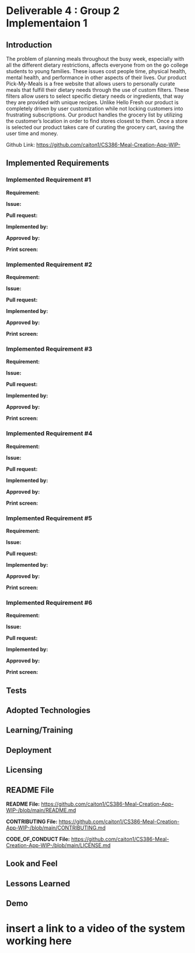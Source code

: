 # Deliverable 4 : Group 2 Implementaion 1

## Introduction

The problem of planning meals throughout the busy week, especially with all the different dietary restrictions, affects everyone from on the go college students to young families. These issues cost people time, physical health, mental health, and performance in other aspects of their lives. Our product Pick-My-Meals is a free website that allows users to personally curate meals that fulfill their dietary needs through the use of custom filters. These filters allow users to select specific dietary needs or ingredients, that way they are provided with unique recipes. Unlike Hello Fresh our product is completely driven by user customization while not locking customers into frustrating subscriptions. Our product handles the grocery list by utilizing the customer’s location in order to find stores closest to them. Once a store is selected our product takes care of curating the grocery cart, saving the user time and money.

Github Link: https://github.com/caiton1/CS386-Meal-Creation-App-WIP-

## Implemented Requirements

### Implemented Requirement #1

**Requirement:**

**Issue:**

**Pull request:**

**Implemented by:**

**Approved by:**

**Print screen:**

### Implemented Requirement #2

**Requirement:**

**Issue:**

**Pull request:**

**Implemented by:**

**Approved by:**

**Print screen:**

### Implemented Requirement #3

**Requirement:**

**Issue:**

**Pull request:**

**Implemented by:**

**Approved by:**

**Print screen:**

### Implemented Requirement #4

**Requirement:**

**Issue:**

**Pull request:**

**Implemented by:**

**Approved by:**

**Print screen:**

### Implemented Requirement #5

**Requirement:**

**Issue:**

**Pull request:**

**Implemented by:**

**Approved by:**

**Print screen:**

### Implemented Requirement #6

**Requirement:**

**Issue:**

**Pull request:**

**Implemented by:**

**Approved by:**

**Print screen:**

## Tests

## Adopted Technologies

## Learning/Training

## Deployment

## Licensing

## README File

**README File:** https://github.com/caiton1/CS386-Meal-Creation-App-WIP-/blob/main/README.md

**CONTRIBUTING File:** https://github.com/caiton1/CS386-Meal-Creation-App-WIP-/blob/main/CONTRIBUTING.md

**CODE_OF_CONDUCT File:** https://github.com/caiton1/CS386-Meal-Creation-App-WIP-/blob/main/LICENSE.md 

## Look and Feel

## Lessons Learned

## Demo

# insert a link to a video of the system working here
